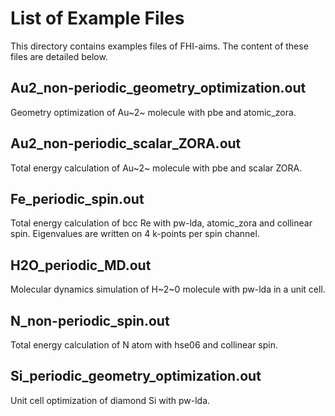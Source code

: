 # List of Example Files
This directory contains examples files of FHI-aims.
The content of these files are detailed below.

## Au2_non-periodic_geometry_optimization.out
Geometry optimization of Au~2~ molecule with pbe and atomic_zora.

## Au2_non-periodic_scalar_ZORA.out
Total energy calculation of Au~2~ molecule with pbe and scalar ZORA.

## Fe_periodic_spin.out
Total energy calculation of bcc Re with pw-lda, atomic_zora and collinear spin.
Eigenvalues are written on 4 k-points per spin channel.

## H2O_periodic_MD.out
Molecular dynamics simulation of H~2~0 molecule with pw-lda in a unit cell.

## N_non-periodic_spin.out
Total energy calculation of N atom with hse06 and collinear spin.

## Si_periodic_geometry_optimization.out
Unit cell optimization of diamond Si with pw-lda.
